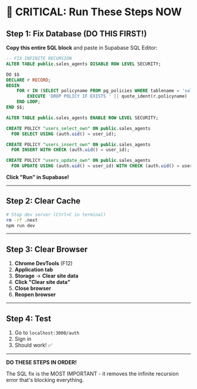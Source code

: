 # 🚨 CRITICAL: Run These Steps NOW

## Step 1: Fix Database (DO THIS FIRST!)

**Copy this entire SQL block** and paste in Supabase SQL Editor:

```sql
-- FIX INFINITE RECURSION
ALTER TABLE public.sales_agents DISABLE ROW LEVEL SECURITY;

DO $$ 
DECLARE r RECORD;
BEGIN
    FOR r IN (SELECT policyname FROM pg_policies WHERE tablename = 'sales_agents') LOOP
        EXECUTE 'DROP POLICY IF EXISTS ' || quote_ident(r.policyname) || ' ON public.sales_agents';
    END LOOP;
END $$;

ALTER TABLE public.sales_agents ENABLE ROW LEVEL SECURITY;

CREATE POLICY "users_select_own" ON public.sales_agents
  FOR SELECT USING (auth.uid() = user_id);

CREATE POLICY "users_insert_own" ON public.sales_agents
  FOR INSERT WITH CHECK (auth.uid() = user_id);

CREATE POLICY "users_update_own" ON public.sales_agents
  FOR UPDATE USING (auth.uid() = user_id) WITH CHECK (auth.uid() = user_id);
```

**Click "Run" in Supabase!**

---

## Step 2: Clear Cache

```bash
# Stop dev server (Ctrl+C in terminal)
rm -rf .next
npm run dev
```

---

## Step 3: Clear Browser

1. **Chrome DevTools** (F12)
2. **Application tab**
3. **Storage** → **Clear site data**
4. **Click "Clear site data"**
5. **Close browser**
6. **Reopen browser**

---

## Step 4: Test

1. Go to `localhost:3000/auth`
2. Sign in
3. Should work! ✅

---

**DO THESE STEPS IN ORDER!**

The SQL fix is the MOST IMPORTANT - it removes the infinite recursion error that's blocking everything.

